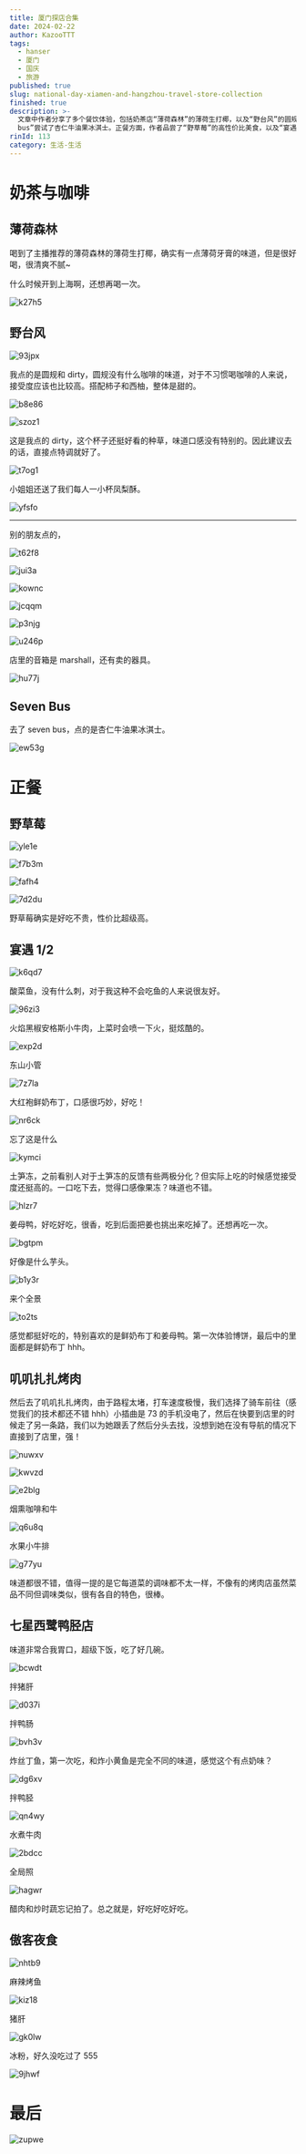 ```yaml
---
title: 厦门探店合集
date: 2024-02-22
author: KazooTTT
tags:
  - hanser
  - 厦门
  - 国庆
  - 旅游
published: true
slug: national-day-xiamen-and-hangzhou-travel-store-collection
finished: true
description: >-
  文章中作者分享了多个餐饮体验，包括奶茶店“薄荷森林”的薄荷生打椰，以及“野台风”的圆规和dirty咖啡。在“seven
  bus”尝试了杏仁牛油果冰淇士。正餐方面，作者品尝了“野草莓”的高性价比美食，以及“宴遇1/2”的酸菜鱼、火焰黑椒安格斯小牛肉等。此外，还体验了“叽叽扎扎烤肉”和“七星西鹭鸭胫店”的特色菜肴。最后，作者在“傲客夜食”尝试了麻辣烤鱼和冰粉。整体上，作者对所尝试的食物给予了积极的评价，并表达了对某些美食的特别喜爱。
rinId: 113
category: 生活-生活
---
```


# 奶茶与咖啡

## 薄荷森林

喝到了主播推荐的薄荷森林的薄荷生打椰，确实有一点薄荷牙膏的味道，但是很好喝，很清爽不腻~

什么时候开到上海啊，还想再喝一次。

![k27h5](https://pictures.kazoottt.top/2024/07/20240720-9cf0033ded932f38434af12a11004a89.jpg)

## 野台风

![93jpx](https://pictures.kazoottt.top/2024/07/20240720-0e4e60e02ff0fdd2ece381f87166fa2f.jpg)

我点的是圆规和 dirty，圆规没有什么咖啡的味道，对于不习惯喝咖啡的人来说，接受度应该也比较高。搭配柿子和西柚，整体是甜的。

![b8e86](https://pictures.kazoottt.top/2024/07/20240720-69959eeb3115846742a9f844b38e1ec8.jpg)

![szoz1](https://pictures.kazoottt.top/2024/07/20240720-d68cba8170ef1882ab84f521bf92f9a6.jpg)

这是我点的 dirty，这个杯子还挺好看的种草，味道口感没有特别的。因此建议去的话，直接点特调就好了。

![t7og1](https://pictures.kazoottt.top/2024/07/20240720-243e718c32884b9916d768728442c46b.jpg)

小姐姐还送了我们每人一小杯凤梨酥。

![yfsfo](https://pictures.kazoottt.top/2024/07/20240720-bda49794c4a25740a95337feca6959f0.jpg)

---

别的朋友点的，

![t62f8](https://pictures.kazoottt.top/2024/07/20240720-b4810982cecff7ce5ab4f9517b9527f1.jpg)

![jui3a](https://pictures.kazoottt.top/2024/07/20240720-c56daca3716b12a38c0ddc3d70e2f4b1.jpg)

![kownc](https://pictures.kazoottt.top/2024/07/20240720-ba5d02e17a71ca57d61e0fa4dd1353ae.jpg)

![jcqqm](https://pictures.kazoottt.top/2024/07/20240720-c385c784f8d74d9c39e1b2d5a1648ab6.jpg)

![p3njg](https://pictures.kazoottt.top/2024/07/20240720-49e4569741d6b97d77c0a0c345fb0ffc.jpg)

![u246p](https://pictures.kazoottt.top/2024/07/20240720-47ee637c4d34ebafca37a8edd6b29f02.jpg)

店里的音箱是 marshall，还有卖的器具。

![hu77j](https://pictures.kazoottt.top/2024/07/20240720-5363f9ab695aacecaadbbec7d02ba987.jpg)

## Seven Bus

去了 seven bus，点的是杏仁牛油果冰淇士。

![ew53g](https://pictures.kazoottt.top/2024/07/20240720-175d925867ca6b93d1c633acf2860a6f.jpg)

# 正餐

## 野草莓

![yle1e](https://pictures.kazoottt.top/2024/07/20240720-ed7de7883a047fc98a71b34bc8584a78.jpg)

![f7b3m](https://pictures.kazoottt.top/2024/07/20240720-c26f079a2bcf2e46c3909bb001cd73f8.jpg)

![fafh4](https://pictures.kazoottt.top/2024/07/20240720-1727d6e3e7eddc6f15fa678a36804614.jpg)

![7d2du](https://pictures.kazoottt.top/2024/07/20240720-0ac62c19d7387845f64e4b83403669f0.jpg)

野草莓确实是好吃不贵，性价比超级高。

## 宴遇 1/2

![k6qd7](https://pictures.kazoottt.top/2024/07/20240720-da8c97730099fd8a6f2440c4f65d8046.jpg)

酸菜鱼，没有什么刺，对于我这种不会吃鱼的人来说很友好。

![96zi3](https://pictures.kazoottt.top/2024/07/20240720-627d24ec84a2e5f9296eab6fc4a4cd0d.jpg)

火焰黑椒安格斯小牛肉，上菜时会喷一下火，挺炫酷的。

![exp2d](https://pictures.kazoottt.top/2024/07/20240720-2e9e66d3e32edf180dc7bb96c2feb877.jpg)

东山小管

![7z7la](https://pictures.kazoottt.top/2024/07/20240720-1438c4ae8a632e5381caa7d6f255790f.jpg)

大红袍鲜奶布丁，口感很巧妙，好吃！

![nr6ck](https://pictures.kazoottt.top/2024/07/20240720-82c4423302fa10893a3467c83734868a.jpg)

忘了这是什么

![kymci](https://pictures.kazoottt.top/2024/07/20240720-27f8148ed8e88a6e3ddd24b720470f21.jpg)

土笋冻，之前看别人对于土笋冻的反馈有些两极分化？但实际上吃的时候感觉接受度还挺高的。一口吃下去，觉得口感像果冻？味道也不错。

![hlzr7](https://pictures.kazoottt.top/2024/07/20240720-934cdce7501b5ca710e4be08e3b8fe1c.jpg)

姜母鸭，好吃好吃，很香，吃到后面把姜也挑出来吃掉了。还想再吃一次。

![bgtpm](https://pictures.kazoottt.top/2024/07/20240720-4f9a2d01e03aac1740aa00bd51e22884.jpg)

好像是什么芋头。

![b1y3r](https://pictures.kazoottt.top/2024/07/20240720-06a9eb04e5822e78536a9d74efb348c7.jpg)

来个全景

![to2ts](https://pictures.kazoottt.top/2024/07/20240720-f280f0601eba26e810916686bade614e.jpg)

感觉都挺好吃的，特别喜欢的是鲜奶布丁和姜母鸭。第一次体验博饼，最后中的里面都是鲜奶布丁 hhh。

## 叽叽扎扎烤肉

然后去了叽叽扎扎烤肉，由于路程太堵，打车速度极慢，我们选择了骑车前往（感觉我们的技术都还不错 hhh）小插曲是 73 的手机没电了，然后在快要到店里的时候走了另一条路，我们以为她跟丢了然后分头去找，没想到她在没有导航的情况下直接到了店里，强！

![nuwxv](https://pictures.kazoottt.top/2024/07/20240720-e661935f6836f8461c5abf3d5027e22b.jpg)

![kwvzd](https://pictures.kazoottt.top/2024/07/20240720-fab00155fb8b947e40146e2c6c488126.jpg)

![e2blg](https://pictures.kazoottt.top/2024/07/20240720-21f5256e9e8c0f1534666d395defd6d2.jpg)

烟熏咖啡和牛

![q6u8q](https://pictures.kazoottt.top/2024/07/20240720-febf7024753f4d629f341a5e262d69e3.jpg)

水果小牛排

![g77yu](https://pictures.kazoottt.top/2024/07/20240720-be9a02c823b67860db9104cedcb97f6a.jpg)

味道都很不错，值得一提的是它每道菜的调味都不太一样，不像有的烤肉店虽然菜品不同但调味类似，很有各自的特色，很棒。

## 七星西鹭鸭胫店

味道非常合我胃口，超级下饭，吃了好几碗。

![bcwdt](https://pictures.kazoottt.top/2024/07/20240720-199f5112fbddb8b5e22271de42af651d.jpg)

拌猪肝

![d037i](https://pictures.kazoottt.top/2024/07/20240720-ee337ff5ed8f32ba9e0d1aba1ce50fb7.jpg)

拌鸭肠

![bvh3v](https://pictures.kazoottt.top/2024/07/20240720-e25552e663e552d560c8bafd02369266.jpg)

炸丝丁鱼，第一次吃，和炸小黄鱼是完全不同的味道，感觉这个有点奶味？

![dg6xv](https://pictures.kazoottt.top/2024/07/20240720-7b19939e6ed155d7d8b9ceb7743b8894.jpg)

拌鸭胫

![qn4wy](https://pictures.kazoottt.top/2024/07/20240720-d96de37ce70d4c83c1a123f5aa1771ea.jpg)

水煮牛肉

![2bdcc](https://pictures.kazoottt.top/2024/07/20240720-88d2bd19367e74a5ed6528fdd7bca85a.jpg)

全局照

![hagwr](https://pictures.kazoottt.top/2024/07/20240720-97b4911a6cc0666318c77801b9d1f716.jpg)

醋肉和炒时蔬忘记拍了。总之就是，好吃好吃好吃。

## 傲客夜食

![nhtb9](https://pictures.kazoottt.top/2024/07/20240720-878acf1d295ad21614a913a7bb5948f0.jpg)

麻辣烤鱼

![kiz18](https://pictures.kazoottt.top/2024/07/20240720-43bb7f6331fbf349c862dbc24f1392cf.jpg)

猪肝

![gk0lw](https://pictures.kazoottt.top/2024/07/20240720-8bf81acd3855775566a308ca9ddc5a54.jpg)

冰粉，好久没吃过了 555

![9jhwf](https://pictures.kazoottt.top/2024/07/20240720-16c3ee54808fcf3663ad9135d6616326.jpg)

# 最后

![zupwe](https://pictures.kazoottt.top/2024/07/20240720-2445603873a321e511aa07bfd573c2f7.jpg)
